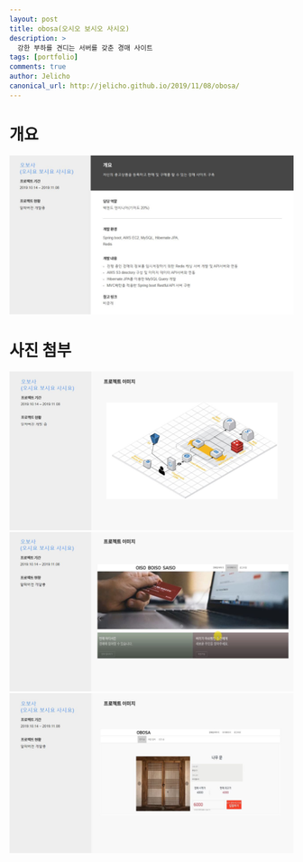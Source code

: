 ```yaml
---
layout: post
title: obosa(오시오 보시오 사시오)
description: >
  강한 부하를 견디는 서버를 갖춘 경매 사이트
tags: [portfolio]
comments: true
author: Jelicho
canonical_url: http://jelicho.github.io/2019/11/08/obosa/
---
```




# 개요
![portfolio_page1](/assets/img/portfolio/obosa/photo1.jpg)
# 사진 첨부
![portfolio_page2](/assets/img/portfolio/obosa/photo2.jpg)
![portfolio_page3](/assets/img/portfolio/obosa/photo3.jpg)
![portfolio_page4](/assets/img/portfolio/obosa/photo4.jpg)